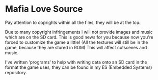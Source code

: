 # Mafia Love Source

Pay attention to coprights within all the files, they will be at the top.

Due to many copyright infringements I will not provide images and music which are on the SD card.
This is good news for you because now you're forced to customize the game a little!
(All the textures will still be in the game, because they are stored in ROM)
This will affect cutscenes and music.

I've written 'programs' to help with writing data onto an SD card in the format the game uses, they
can be found in my ES (Embedded Systems) repository.